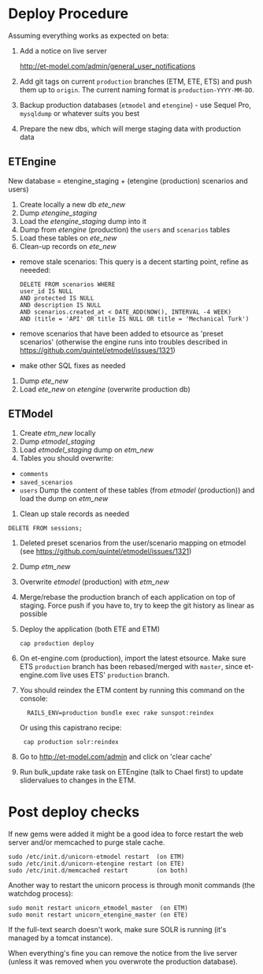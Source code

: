 # Deploy Procedure

Assuming everything works as expected on beta:

1. Add a notice on live server

    http://et-model.com/admin/general_user_notifications

1. Add git tags on current `production` branches (ETM, ETE, ETS) and push them up to `origin`. The current naming format is `production-YYYY-MM-DD`.
1. Backup production databases (`etmodel` and `etengine`) - use Sequel Pro, `mysqldump` or whatever suits you best
1. Prepare the new dbs, which will merge staging data with production data
   
## ETEngine
New database = etengine_staging + (etengine (production) scenarios and users)

1. Create locally a new db *ete_new*
1. Dump *etengine_staging*
1. Load the *etengine_staging* dump into it
1. Dump from *etengine* (production) the `users` and `scenarios` tables
1. Load these tables on *ete_new*
1. Clean-up records on *ete_new*
 - remove stale scenarios:
   This query is a decent starting point, refine as neeeded:

    ```
    DELETE FROM scenarios WHERE
    user_id IS NULL
    AND protected IS NULL
    AND description IS NULL
    AND scenarios.created_at < DATE_ADD(NOW(), INTERVAL -4 WEEK)
    AND (title = 'API' OR title IS NULL OR title = 'Mechanical Turk')
    ```
 - remove scenarios that have been added to etsource as 'preset scenarios' (otherwise the engine runs into troubles described in https://github.com/quintel/etmodel/issues/1321)
 - make other SQL fixes as needed
1. Dump *ete_new*
1. Load *ete_new* on *etengine* (overwrite production db)


## ETModel
1. Create *etm_new* locally
1. Dump *etmodel_staging*
1. Load *etmodel_staging* dump on *etm_new*
1. Tables you should overwrite:
 - `comments`
 - `saved_scenarios`
 - `users`
 Dump the content of these tables (from *etmodel* (production)) and load the dump on *etm_new*
1. Clean up stale records as needed
  ```
  DELETE FROM sessions;
  ```
1. Deleted preset scenarios from the user/scenario mapping on etmodel (see https://github.com/quintel/etmodel/issues/1321)
1. Dump *etm_new*
1. Overwrite *etmodel* (production) with *etm_new*

1. Merge/rebase the production branch of each application on top of staging. Force push if you have to, try to keep the git history as linear as possible
1. Deploy the application (both ETE and ETM)

       cap production deploy

1. On et-engine.com (production), import the latest etsource. Make sure ETS `production` branch has been rebased/merged with `master`, since et-engine.com live uses ETS' `production` branch.
1. You should reindex the ETM content by running this command on the console:

         RAILS_ENV=production bundle exec rake sunspot:reindex

   Or using this capistrano recipe:

        cap production solr:reindex


1. Go to http://et-model.com/admin and click on 'clear cache'
1. Run bulk_update rake task on ETEngine (talk to Chael first) to update slidervalues to changes in the ETM. 

# Post deploy checks

If new gems were added it might be a good idea to force restart the web server and/or memcached to purge stale cache.

    sudo /etc/init.d/unicorn-etmodel restart  (on ETM)
    sudo /etc/init.d/unicorn-etengine restart (on ETE)
    sudo /etc/init.d/memcached restart        (on both)

Another way to restart the unicorn process is through monit commands (the watchdog process):

    sudo monit restart unicorn_etmodel_master  (on ETM)
    sudo monit restart unicorn_etengine_master (on ETE)

If the full-text search doesn't work, make sure SOLR is running (it's managed by a tomcat instance).

When everything's fine you can remove the notice from the live server (unless it was removed when you overwrote the production database).
